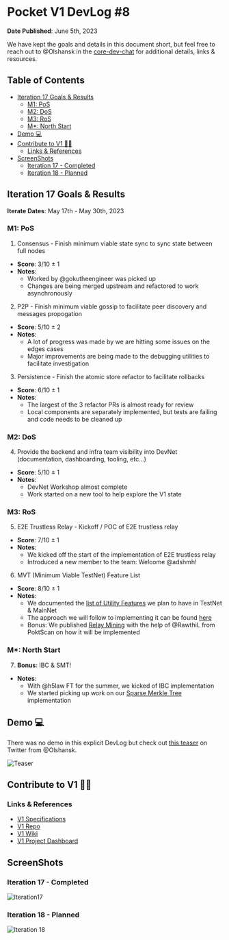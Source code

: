 # Pocket V1 DevLog #8 <!-- omit in toc -->

**Date Published**: June 5th, 2023

We have kept the goals and details in this document short, but feel free to reach out to @Olshansk in the [core-dev-chat](https://discord.com/channels/553741558869131266/986789914379186226) for additional details, links & resources.

## Table of Contents <!-- omit in toc -->

- [Iteration 17 Goals \& Results](#iteration-17-goals--results)
  - [M1: PoS](#m1-pos)
  - [M2: DoS](#m2-dos)
  - [M3: RoS](#m3-ros)
  - [M\*: North Start](#m-north-start)
- [Demo 💻](#demo-)
- [Contribute to V1 🧑‍💻](#contribute-to-v1-)
  - [Links \& References](#links--references)
- [ScreenShots](#screenshots)
  - [Iteration 17 - Completed](#iteration-17---completed)
  - [Iteration 18 - Planned](#iteration-18---planned)

## Iteration 17 Goals & Results

**Iterate Dates**: May 17th - May 30th, 2023

### M1: PoS

1. Consensus - Finish minimum viable state sync to sync state between full nodes

- **Score**: 3/10 ± 1
- **Notes**:
  - Worked by @gokutheengineer was picked up
  - Changes are being merged upstream and refactored to work asynchronously

2. P2P - Finish minimum viable gossip to facilitate peer discovery and messages propogation

- **Score**: 5/10 ± 2
- **Notes**:
  - A lot of progress was made by we are hitting some issues on the edges cases
  - Major improvements are being made to the debugging utilities to facilitate investigation

3. Persistence - Finish the atomic store refactor to facilitate rollbacks

- **Score**: 6/10 ± 1
- **Notes**:
  - The largest of the 3 refactor PRs is almost ready for review
  - Local components are separately implemented, but tests are failing and code needs to be cleaned up

### M2: DoS

4. Provide the backend and infra team visibility into DevNet (documentation, dashboarding, tooling, etc...)

- **Score**: 5/10 ± 1
- **Notes**:
  - DevNet Workshop almost complete
  - Work started on a new tool to help explore the V1 state

### M3: RoS

5. E2E Trustless Relay - Kickoff / POC of E2E trustless relay

- **Score**: 7/10 ± 1
- **Notes**:
  - We kicked off the start of the implementation of E2E trustless relay
  - Introduced a new member to the team: Welcome @adshmh!

6. MVT (Minimum Viable TestNet) Feature List

- **Score**: 8/10 ± 1
- **Notes**:
  - We documented the [list of Utility Features](https://github.com/pokt-network/pocket/blob/main/utility/doc/E2E_FEATURE_LIST.md) we plan to have in TestNet & MainNet
  - The approach we will follow to implementing it can be found [here](https://github.com/pokt-network/pocket/blob/main/utility/doc/E2E_FEATURE_PATH_TEMPLATE.md)
  - Bonus: We published [Relay Mining](https://arxiv.org/abs/2305.10672) with the help of @RawthiL from PoktScan on how it will be implemented

### M\*: North Start

7. **Bonus**: IBC & SMT!

- **Notes**:
  - With @h5law FT for the summer, we kicked of IBC implementation
  - We started picking up work on our [Sparse Merkle Tree](https://github.com/pokt-network/smt) implementation

## Demo 💻

There was no demo in this explicit DevLog but check out [this teaser](https://twitter.com/olshansky/status/1661886785662914561) on Twitter from @Olshansk.

![Teaser](https://github.com/pokt-network/pocket/assets/1892194/a2fab136-9337-4926-adf8-c3299c61c1f2)

## Contribute to V1 🧑‍💻

### Links & References

- [V1 Specifications](https://github.com/pokt-network/pocket-network-protocol)
- [V1 Repo](https://github.com/pokt-network/pocket)
- [V1 Wiki](https://github.com/pokt-network/pocket/wiki)
- [V1 Project Dashboard](https://github.com/pokt-network/pocket/projects?query=is%3Aopen)

## ScreenShots

### Iteration 17 - Completed

![Iteration17](https://github.com/pokt-network/pocket/assets/1892194/44763167-7165-4e6e-be9f-456c4103d089)

### Iteration 18 - Planned

![Iteration 18](https://github.com/pokt-network/pocket/assets/1892194/5778c180-e1f9-4e37-9ce3-48d006a290eb)
